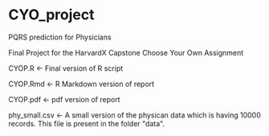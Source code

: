 # CYO_project
PQRS prediction for Physicians

Final Project for the HarvardX Capstone Choose Your Own Assignment

CYOP.R <- Final version of R script

CYOP.Rmd <- R Markdown version of report

CYOP.pdf <- pdf version of report

phy_small.csv <- A small version of the physican data which is having 10000 records. This file is present in the folder "data".